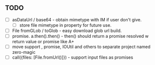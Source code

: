 ## TODO
- [ ] asDataUrl / base64 - obtain mimetype with IM if user don't give.
  - [ ] store file mimetype in property for future use.
- [ ] File fromGLob / toGlob - easy download glob url build.
- [ ] promise. a.then().then() - then() should return a promise resolved w return value or promise like A+
- [ ] move support , promise, IOUtil and others to separate project named zero-magic
- [ ] call({files: [File.fromUrl()]}) - support input files as promises